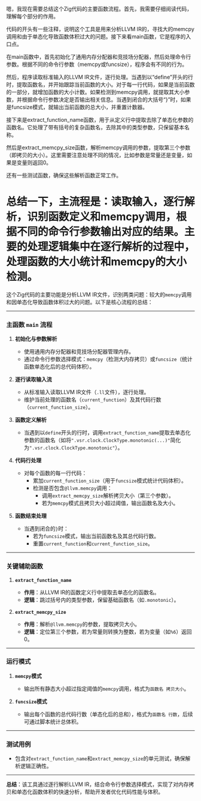 嗯，我现在需要总结这个Zig代码的主要函数流程。首先，我需要仔细阅读代码，理解每个部分的作用。

代码的开头有一些注释，说明这个工具是用来分析LLVM IR的，寻找大的memcpy调用和由于单态化导致函数体积过大的问题。接下来看main函数，它是程序的入口点。

在main函数中，首先初始化了通用内存分配器和竞技场分配器，然后处理命令行参数。根据不同的命令行参数（memcpy或funcsize），程序会有不同的行为。

然后，程序读取标准输入的LLVM IR文件，逐行处理。当遇到以“define”开头的行时，提取函数名，并开始跟踪当前函数的大小。对于每一行代码，如果是当前函数的一部分，就增加函数的大小计数。如果检测到memcpy调用，就提取其大小参数，并根据命令行参数决定是否输出相关信息。当遇到闭合的大括号“}”时，如果是funcsize模式，就输出当前函数的总大小，并重置计数器。

接下来是extract_function_name函数，用于从定义行中提取去除了单态化参数的函数名。它处理了带有括号的复杂函数名，去除其中的类型参数，只保留基本名称。

然后是extract_memcpy_size函数，解析memcpy调用的参数，提取第三个参数（即拷贝的大小）。这里需要注意处理不同的情况，比如参数是常量还是变量，如果是变量则返回0。

还有一些测试函数，确保这些解析函数正常工作。

总结一下，主流程是：读取输入，逐行解析，识别函数定义和memcpy调用，根据不同的命令行参数输出对应的结果。主要的处理逻辑集中在逐行解析的过程中，处理函数的大小统计和memcpy的大小检测。
================================================
这个Zig代码的主要功能是分析LLVM IR文件，识别两类问题：较大的`memcpy`调用和因单态化导致函数体积过大的问题。以下是核心流程的总结：

---

### **主函数 `main` 流程**
1. **初始化与参数解析**  
   - 使用通用内存分配器和竞技场分配器管理内存。
   - 通过命令行参数选择模式：`memcpy`（检测大内存拷贝）或`funcsize`（统计函数单态化后的总代码体积）。

2. **逐行读取输入流**  
   - 从标准输入读取LLVM IR文件（`.ll`文件），逐行处理。
   - 维护当前处理的函数名（`current_function`）及其代码行数（`current_function_size`）。

3. **函数定义解析**  
   - 当遇到以`define`开头的行时，调用`extract_function_name`提取去单态化参数的函数名（如将`".vsr.clock.ClockType.monotonic(...)"`简化为`".vsr.clock.ClockType.monotonic"`）。

4. **代码行处理**  
   - 对每个函数的每一行代码：
     - 累加`current_function_size`（用于`funcsize`模式统计代码体积）。
     - 检测是否包含`@llvm.memcpy`调用：
       - 调用`extract_memcpy_size`解析拷贝大小（第三个参数）。
       - 若为`memcpy`模式且拷贝大小超过阈值，输出函数名及大小。

5. **函数结束处理**  
   - 当遇到闭合的`}`时：
     - 若为`funcsize`模式，输出当前函数名及其总代码行数。
     - 重置`current_function`和`current_function_size`。

---

### **关键辅助函数**
1. **`extract_function_name`**  
   - **作用**：从LLVM IR的函数定义行中提取去单态化的函数名。
   - **逻辑**：跳过括号内的类型参数，保留基础函数名（如`.monotonic`）。

2. **`extract_memcpy_size`**  
   - **作用**：解析`@llvm.memcpy`的参数，提取拷贝大小。
   - **逻辑**：定位第三个参数，若为常量则转换为整数，若为变量（如`%6`）返回0。

---

### **运行模式**
1. **`memcpy`模式**  
   - 输出所有静态大小超过指定阈值的`memcpy`调用，格式为`函数名 拷贝大小`。

2. **`funcsize`模式**  
   - 输出每个函数的总代码行数（单态化后的总和），格式为`函数名 行数`，后续可通过脚本统计总体积。

---

### **测试用例**
- 包含对`extract_function_name`和`extract_memcpy_size`的单元测试，确保解析逻辑正确性。

---

**总结**：该工具通过逐行解析LLVM IR，结合命令行参数选择模式，实现了对内存拷贝和单态化函数体积的快速分析，帮助开发者优化代码性能与体积。